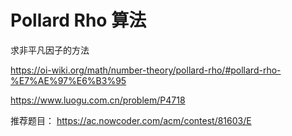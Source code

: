 # Pollard Rho 算法
求非平凡因子的方法

https://oi-wiki.org/math/number-theory/pollard-rho/#pollard-rho-%E7%AE%97%E6%B3%95

https://www.luogu.com.cn/problem/P4718

推荐题目：
https://ac.nowcoder.com/acm/contest/81603/E